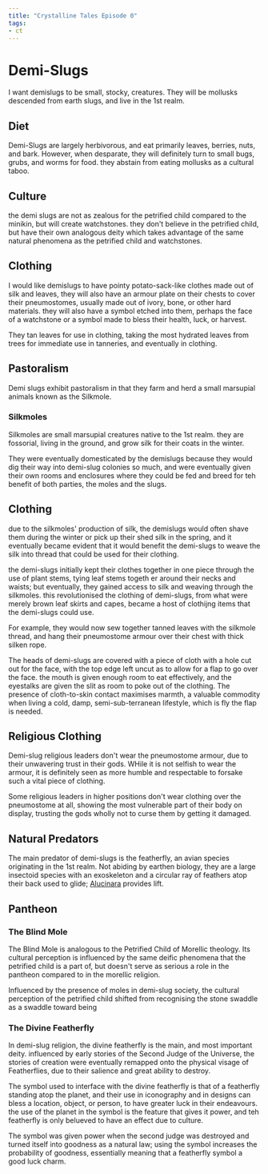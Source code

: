 ```yaml
---
title: "Crystalline Tales Episode 0"
tags:
- ct
---
```

# Demi-Slugs
I want demislugs to be small, stocky, creatures. They will be mollusks descended from earth slugs, and live in the 1st realm.

## Diet
Demi-Slugs are largely herbivorous, and eat primarily leaves, berries, nuts, and bark. However, when desparate, they will definitely turn to small bugs, grubs, and worms for food. they abstain from eating mollusks as a cultural taboo.

## Culture
the demi slugs are not as zealous for the petrified child compared to the minikin, but will create watchstones. they don't believe in the petrified child, but have their own analogous deity which takes advantage of the same natural phenomena as the petrified child and watchstones.

## Clothing
I would like demislugs to have pointy potato-sack-like clothes made out of silk and leaves, they will also have an armour plate on their chests to cover their pneumostomes, usually made out of ivory, bone, or other hard materials. they will also have a symbol etched into them, perhaps the face of a watchstone or a symbol made to bless their health, luck, or harvest.

They tan leaves for use in clothing, taking the most hydrated leaves from trees for immediate use in tanneries, and eventually in clothing.

## Pastoralism
Demi slugs exhibit pastoralism in that they farm and herd a small marsupial animals known as the Silkmole.
### Silkmoles
Silkmoles are small marsupial creatures native to the 1st realm. they are fossorial, living in the ground, and grow silk for their coats in the winter.

They were eventually domesticated by the demislugs because they would dig their way into demi-slug colonies so much, and were eventually given their own rooms and enclosures where they could be fed and breed for teh benefit of both parties, the moles and the slugs.

## Clothing
due to the silkmoles' production of silk, the demislugs would often shave them during the winter or pick up their shed silk in the spring, and it eventually became evident that it would benefit the demi-slugs to weave the silk into thread that could be used for their clothing.

the demi-slugs initially kept their clothes together in one piece through the use of plant stems, tying leaf stems togeth er around their necks and waists; but eventually, they gained access to silk and weaving through the silkmoles. this revolutionised the clothing of demi-slugs, from what were merely brown leaf skirts and capes, became a host of clothijng items that the demi-slugs could use.

For example, they would now sew together tanned leaves with the silkmole thread, and hang their pneumostome armour over their chest with thick silken rope.

The heads of demi-slugs are covered with a piece of cloth with a hole cut out for the face, with the top edge left uncut as to allow for a flap to go over the face. the mouth is given enough room to eat effectively, and the eyestalks are given the slit as room to poke out of the clothing. The presence of cloth-to-skin contact maximises marmth, a valuable commodity when living a cold, damp, semi-sub-terranean lifestyle, which is fly the flap is needed.
## Religious Clothing
Demi-slug religious leaders don't wear the pneumostome armour, due to their unwavering trust in their gods. WHile it is not selfish to wear the armour, it is definitely seen as more humble and respectable to forsake such a vital piece of clothing.

Some religious leaders in higher positions don't wear clothing over the pneumostome at all, showing the most vulnerable part of their body on display, trusting the gods wholly not to curse them by getting it damaged.

## Natural Predators
The main predator of demi-slugs is the featherfly, an avian species originating in the 1st realm. Not abiding by earthen biology, they are a large insectoid species with an exoskeleton and a circular ray of feathers atop their back used to glide; [Alucinara](phenomena/alucinara.md) provides lift.

## Pantheon
### The Blind Mole
The Blind Mole is analogous to the Petrified Child of Morellic theology. Its cultural perception is influenced by the same deific phenomena that the petrified child is a part of, but doesn't serve as serious a role in the pantheon compared to in the morellic religion.

Influenced by the presence of moles in demi-slug society, the cultural perception of the petrified child shifted from recognising the stone swaddle as a swaddle toward being 

### The Divine Featherfly
In demi-slug religion, the divine featherfly is the main, and most important deity. influenced by early stories of the Second Judge of the Universe, the stories of creation were eventually remapped onto the physical visage of Featherflies, due to their salience and great ability to destroy.

The symbol used to interface with the divine featherfly is that of a featherfly standing atop the planet, and their use in iconography and in designs can bless a location, object, or person, to have greater luck in their endeavours. the use of the planet in the symbol is the feature that gives it power, and teh featherfly is only belueved to have an effect due to culture.

The symbol was given power when the second judge was destroyed and turned itself into goodness as a natural law; using the symbol increases the probability of goodness, essentially meaning that a featherfly symbol a good luck charm.